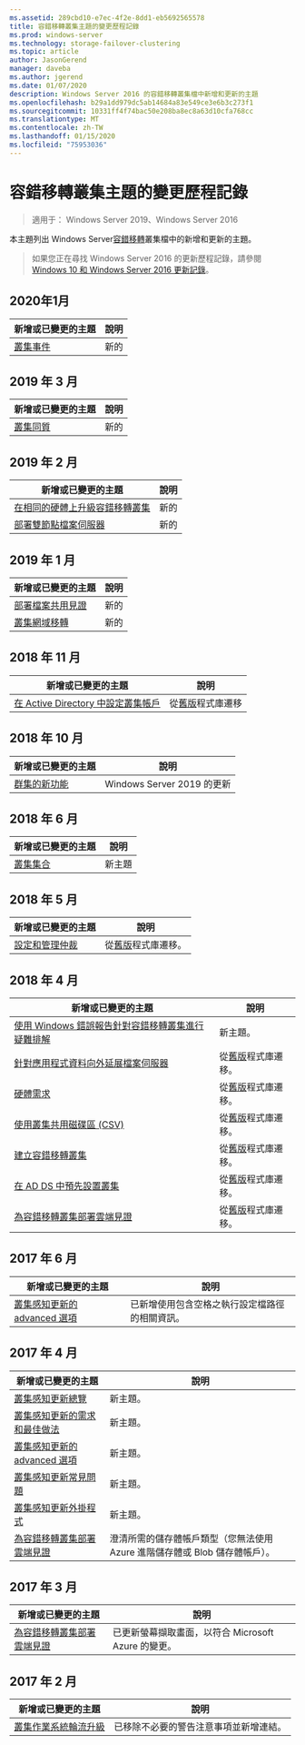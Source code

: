 ```yaml
---
ms.assetid: 289cbd10-e7ec-4f2e-8dd1-eb5692565578
title: 容錯移轉叢集主題的變更歷程記錄
ms.prod: windows-server
ms.technology: storage-failover-clustering
ms.topic: article
author: JasonGerend
manager: daveba
ms.author: jgerend
ms.date: 01/07/2020
description: Windows Server 2016 的容錯移轉叢集檔中新增和更新的主題
ms.openlocfilehash: b29a1dd979dc5ab14684a83e549ce3e6b3c273f1
ms.sourcegitcommit: 10331ff4f74bac50e208ba8ec8a63d10cfa768cc
ms.translationtype: MT
ms.contentlocale: zh-TW
ms.lasthandoff: 01/15/2020
ms.locfileid: "75953036"
---
```

# <a name="change-history-for-failover-clustering-topics"></a>容錯移轉叢集主題的變更歷程記錄

>適用于： Windows Server 2019、Windows Server 2016

本主題列出 Windows Server[容錯移轉](failover-clustering-overview.md)叢集檔中的新增和更新的主題。

> 如果您正在尋找 Windows Server 2016 的更新歷程記錄，請參閱 [Windows 10 和 Windows Server 2016 更新記錄](https://support.microsoft.com/help/4000825/windows-10-and-windows-server-2016-update-history)。

## <a name="january-2020"></a>2020年1月

|新增或已變更的主題                                    |說明 |
|--------------------------------------------------------|------------|
|[叢集事件](system-events.md)| 新的     |

## <a name="march-2019"></a>2019 年 3 月

|新增或已變更的主題                                    |說明 |
|--------------------------------------------------------|------------|
|[叢集同質](cluster-affinity.md)| 新的     |

## <a name="february-2019"></a>2019 年 2 月

|新增或已變更的主題                                    |說明 |
|--------------------------------------------------------|------------|
| [在相同的硬體上升級容錯移轉叢集](upgrade-option-same-hardware.md)| 新的 |
|[部署雙節點檔案伺服器](deploy-two-node-clustered-file-server.md)| 新的 |

## <a name="january-2019"></a>2019 年 1 月

|新增或已變更的主題                                    |說明 |
|--------------------------------------------------------|------------|
|[部署檔案共用見證](file-share-witness.md)    | 新的        |
|[叢集網域移轉](cluster-domain-migration.md) | 新的        |

## <a name="november-2018"></a>2018 年 11 月

|新增或已變更的主題|說明|
|---|---|
|[在 Active Directory 中設定叢集帳戶](configure-ad-accounts.md)|從[舊版](https://docs.microsoft.com/previous-versions/windows/it-pro/windows-server-2008-R2-and-2008/)程式庫遷移|

## <a name="october-2018"></a>2018 年 10 月

|新增或已變更的主題|說明|
|---|---|
|[群集的新功能](whats-new-in-failover-clustering.md)| Windows Server 2019 的更新|

## <a name="june-2018"></a>2018 年 6 月

|新增或已變更的主題|說明|
|---|---|
|[叢集集合](../storage/storage-spaces/cluster-sets.md)| 新主題|

## <a name="may-2018"></a>2018 年 5 月

|新增或已變更的主題|說明|
|---|---|
|[設定和管理仲裁](manage-cluster-quorum.md) | 從[舊版](https://docs.microsoft.com/previous-versions/windows/it-pro/windows-server-2012-R2-and-2012)程式庫遷移。 |

## <a name="april-2018"></a>2018 年 4 月

|新增或已變更的主題|說明|
|---|---|
|[使用 Windows 錯誤報告針對容錯移轉叢集進行疑難排解](troubleshooting-using-WER-reports.md)| 新主題。 |
|[針對應用程式資料向外延展檔案伺服器](sofs-overview.md)|從[舊版](https://docs.microsoft.com/previous-versions/windows/it-pro/windows-server-2012-R2-and-2012)程式庫遷移。|
|[硬體需求](clustering-requirements.md)|從[舊版](https://docs.microsoft.com/previous-versions/windows/it-pro/windows-server-2012-R2-and-2012)程式庫遷移。|
|[使用叢集共用磁碟區 (CSV)](failover-cluster-csvs.md)|從[舊版](https://docs.microsoft.com/previous-versions/windows/it-pro/windows-server-2012-R2-and-2012)程式庫遷移。|
|[建立容錯移轉叢集](create-failover-cluster.md)|從[舊版](https://docs.microsoft.com/previous-versions/windows/it-pro/windows-server-2012-R2-and-2012)程式庫遷移。|
|[在 AD DS 中預先設置叢集](prestage-cluster-adds.md)|從[舊版](https://docs.microsoft.com/previous-versions/windows/it-pro/windows-server-2012-R2-and-2012)程式庫遷移。|
|[為容錯移轉叢集部署雲端見證](deploy-cloud-witness.md)|從[舊版](https://docs.microsoft.com/previous-versions/windows/it-pro/windows-server-2012-R2-and-2012)程式庫遷移。|

## <a name="june-2017"></a>2017 年 6 月

|新增或已變更的主題|說明|
|---|---|
|[叢集感知更新的 advanced 選項](cluster-aware-updating-options.md)|已新增使用包含空格之執行設定檔路徑的相關資訊。|

## <a name="april-2017"></a>2017 年 4 月

|新增或已變更的主題|說明|
|---|---|
|[叢集感知更新總覽](cluster-aware-updating.md)|新主題。|
|[叢集感知更新的需求和最佳做法](cluster-aware-updating-requirements.md)|新主題。|
|[叢集感知更新的 advanced 選項](cluster-aware-updating-options.md)|新主題。|
|[叢集感知更新常見問題](cluster-aware-updating-faq.md)|新主題。|
|[叢集感知更新外掛程式](cluster-aware-updating-plug-ins.md)|新主題。|
|[為容錯移轉叢集部署雲端見證](deploy-cloud-witness.md)|澄清所需的儲存體帳戶類型（您無法使用 Azure 進階儲存體或 Blob 儲存體帳戶）。|

## <a name="march-2017"></a>2017 年 3 月

|新增或已變更的主題|說明|
|---|---|
|[為容錯移轉叢集部署雲端見證](deploy-cloud-witness.md)| 已更新螢幕擷取畫面，以符合 Microsoft Azure 的變更。|

## <a name="february-2017"></a>2017 年 2 月

|新增或已變更的主題|說明|
|---|---|
|[叢集作業系統輪流升級](Cluster-Operating-System-Rolling-Upgrade.md)|已移除不必要的警告注意事項並新增連結。|